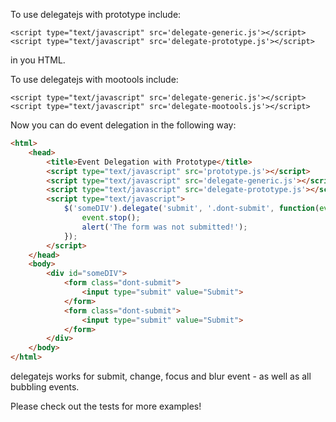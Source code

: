 To use delegatejs with prototype include:

	<script type="text/javascript" src='delegate-generic.js'></script>
	<script type="text/javascript" src='delegate-prototype.js'></script>

in you HTML.

To use delegatejs with mootools include:

	<script type="text/javascript" src='delegate-generic.js'></script>
	<script type="text/javascript" src='delegate-mootools.js'></script>


Now you can do event delegation in the following way:

```html
<html>
	<head>
		<title>Event Delegation with Prototype</title>
		<script type="text/javascript" src='prototype.js'></script>
		<script type="text/javascript" src='delegate-generic.js'></script>
		<script type="text/javascript" src='delegate-prototype.js'></script>
		<script type="text/javascript">
			$('someDIV').delegate('submit', '.dont-submit', function(event){
				event.stop();
				alert('The form was not submitted!');
			});
		</script>
	</head>
	<body>
		<div id="someDIV">
			<form class="dont-submit">
				<input type="submit" value="Submit">
			</form>
			<form class="dont-submit">
				<input type="submit" value="Submit">
			</form>
		</div>
	</body>
</html>
```

delegatejs works for submit, change, focus and blur event - as well as all bubbling events.

Please check out the tests for more examples!
